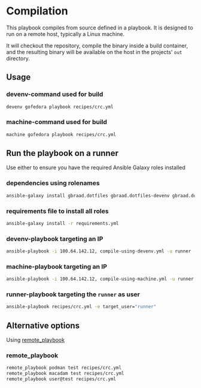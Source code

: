 Compilation
===========


This playbook compiles from source defined in a playbook. It is designed to run on a remote host, typically a Linux machine.

It will checkout the repository, compile the binary inside a build container, and the resulting binary will be available on the host in the 
projects' `out` directory.


## Usage

### devenv-command used for build
```sh interactive
devenv gofedora playbook recipes/crc.yml
```


### machine-command used for build
```sh interactive
machine gofedora playbook recipes/crc.yml
```


## Run the playbook on a runner

Use either to ensure you have the required Ansible Galaxy roles installed

### dependencies using rolenames

```sh interactive
ansible-galaxy install gbraad.dotfiles gbraad.dotfiles-devenv gbraad.dotfiles-machine
```

### requirements file to install all roles
```sh interactive
ansible-galaxy install -r requirements.yml
```


### devenv-playbook targeting an IP

```sh interactive
ansible-playbook -i 100.64.142.12, compile-using-devenv.yml -u runner -e playbook_name="recipes/crc.yml"
```

### machine-playbook targeting an IP

```sh interactive
ansible-playbook -i 100.64.142.12, compile-using-machine.yml -u runner -e playbook_name="recipes/crc.yml"
```

### runner-playbook targeting the `runner` as user

```sh interactive
ansible-playbook recipes/crc.yml -e target_user="runner"
```


## Alternative options

Using [remote_playbook](https://github.com/gbraad-dotfiles/upstream/blob/65c4cbf98b7193d87936415beb5c5bd05e51476d/zsh/.zshrc.d/ansible.zsh#L2)

### remote_playbook
```sh interactive
remote_playbook podman test recipes/crc.yml
remote_playbook macadam test recipes/crc.yml
remote_playbook user@test recipes/crc.yml
```
